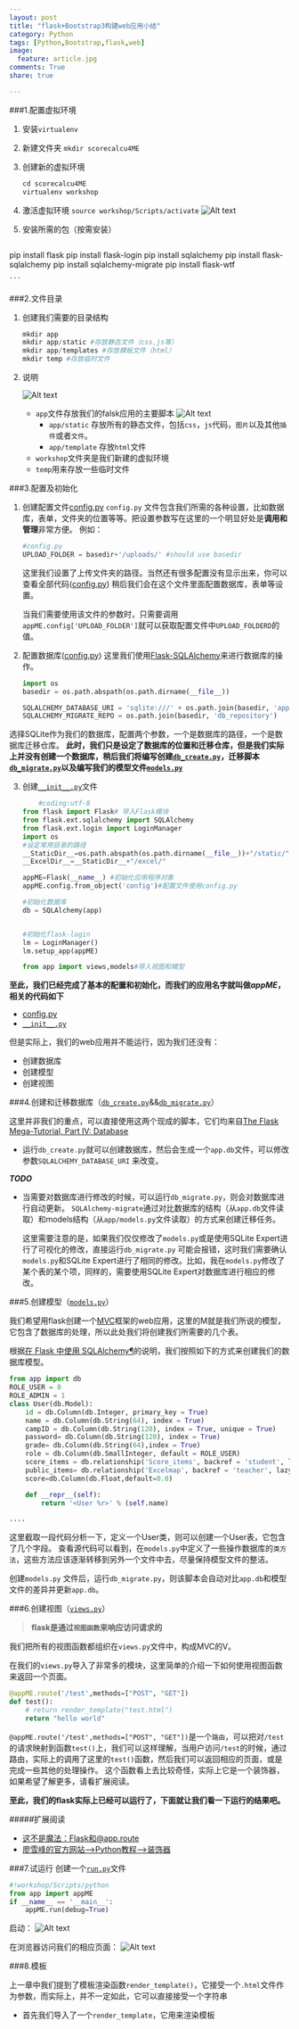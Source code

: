 ```yaml
---
layout: post
title: "flask+Bootstrap3构建web应用小结"
category: Python
tags: [Python,Bootstrap,flask,web]
image:
  feature: article.jpg
comments: True
share: true

---
```



###1.配置虚拟环境
1.	安装`virtualenv`
2. 新建文件夹 `mkdir scorecalcu4ME`
3. 创建新的虚拟环境

	```python
	cd scorecalcu4ME
	virtualenv workshop
	```
4. 激活虚拟环境
`source workshop/Scripts/activate`
![Alt text](./1422103103053.png)


5. 安装所需的包（按需安装）

	```python
pip install flask
pip install flask-login
pip install sqlalchemy
pip install flask-sqlalchemy
pip install sqlalchemy-migrate
pip install flask-wtf

	```
###2.文件目录
1. 创建我们需要的目录结构

	```python
	mkdir app 
	mkdir app/static #存放静态文件（css,js等）
	mkdir app/templates #存放模板文件（html）
	mkdir temp #存放临时文件
	```

2. 说明

	![Alt text](./1422001905720.png)
	- `app`文件存放我们的falsk应用的主要脚本
		![Alt text](./1422002011404.png)
		- `app/static` 存放所有的静态文件，包括`css`，`js`代码，`图片`以及其他`插件`或者`文件`。
		- `app/template` 存放`html`文件
	- `workshop`文件夹是我们新建的虚拟环境
	- `temp`用来存放一些临时文件

###3.配置及初始化
1. 创建配置文件[config.py](https://github.com/hanxiaomax/scorecalcu4ME/blob/master/config.py)
`config.py` 文件包含我们所需的各种设置，比如数据库，表单，文件夹的位置等等。把设置参数写在这里的一个明显好处是**调用和管理**非常方便。
例如：
	```python
	#config.py
    UPLOAD_FOLDER = basedir+'/uploads/' #should use basedir
	```
	这里我们设置了上传文件夹的路径。当然还有很多配置没有显示出来，你可以查看全部代码([config.py](https://github.com/hanxiaomax/scorecalcu4ME/blob/master/config.py))
稍后我们会在这个文件里面配置数据库，表单等设置。

	当我们需要使用该文件的参数时，只需要调用`appME.config['UPLOAD_FOLDER']`就可以获取配置文件中`UPLOAD_FOLDERD`的值。

2. 配置数据库([config.py](https://github.com/hanxiaomax/scorecalcu4ME/blob/master/config.py))
这里我们使用[Flask-SQLAlchemy](https://pythonhosted.org/Flask-SQLAlchemy/)来进行数据库的操作。

	```python
	import os
	basedir = os.path.abspath(os.path.dirname(__file__))
 
	SQLALCHEMY_DATABASE_URI = 'sqlite:///' + os.path.join(basedir, 'app.db')
	SQLALCHEMY_MIGRATE_REPO = os.path.join(basedir, 'db_repository')
	```
选择SQLite作为我们的数据库，配置两个参数，一个是数据库的路径，一个是数据库迁移仓库。
**此时，我们只是设定了数据库的位置和迁移仓库，但是我们实际上并没有创建一个数据库，稍后我们将编写创建[`db_create.py`](https://github.com/hanxiaomax/scorecalcu4ME/blob/master/db_create.py)，迁移脚本[`db_migrate.py`](https://github.com/hanxiaomax/scorecalcu4ME/blob/master/db_migrate.py)以及编写我们的模型文件[`models.py`](https://github.com/hanxiaomax/scorecalcu4ME/blob/master/app/models.py)**

3. 创建[`__init__.py`](https://github.com/hanxiaomax/scorecalcu4ME/blob/master/app/__init__.py)文件


	```python
		#coding:utf-8
	from flask import Flask# 导入Flask模块
	from flask.ext.sqlalchemy import SQLAlchemy
	from flask.ext.login import LoginManager
	import os 
	#设定常用目录的路径
	__StaticDir__=os.path.abspath(os.path.dirname(__file__))+"/static/" 
	__ExcelDir__=__StaticDir__+"/excel/" 
	
	appME=Flask(__name__) #初始化应用程序对象
	appME.config.from_object('config')#配置文件使用config.py
	
	#初始化数据库
	db = SQLAlchemy(app)
	
	
	#初始化flask-login
	lm = LoginManager()
	lm.setup_app(appME)
	
	from app import views,models#导入视图和模型

	```
**至此，我们已经完成了基本的配置和初始化，而我们的应用名字就叫做*appME*，相关的代码如下**
- [config.py](https://github.com/hanxiaomax/scorecalcu4ME/blob/master/config.py)
- [`__init__.py`](https://github.com/hanxiaomax/scorecalcu4ME/blob/master/app/__init__.py)

但是实际上，我们的web应用并不能运行，因为我们还没有：
- 创建数据库
- 创建模型
- 创建视图


###4.创建和迁移数据库（[`db_create.py`](https://github.com/hanxiaomax/scorecalcu4ME/blob/master/db_create.py)&&[`db_migrate.py`](https://github.com/hanxiaomax/scorecalcu4ME/blob/master/db_migrate.py)）

这里并非我们的重点，可以直接使用这两个现成的脚本，它们均来自[The Flask Mega-Tutorial, Part IV: Database](http://blog.miguelgrinberg.com/post/the-flask-mega-tutorial-part-iv-database)
- 运行`db_create.py`就可以创建数据库，然后会生成一个`app.db`文件，可以修改参数`SQLALCHEMY_DATABASE_URI` 来改变。

	
	
***TODO***
- 当需要对数据库进行修改的时候，可以运行`db_migrate.py`，则会对数据库进行自动更新。
	`SQLAlchemy-migrate`通过对比数据库的结构（从`app.db`文件读取）和models结构（从`app/models.py`文件读取）的方式来创建迁移任务。
	
	这里需要注意的是，如果我们仅仅修改了`models.py`或是使用SQLite Expert进行了可视化的修改，直接运行`db_migrate.py` 可能会报错，这时我们需要确认`models.py`和SQLite Expert进行了相同的修改。比如，我在`models.py`修改了某个表的某个项，同样的，需要使用SQLite Expert对数据库进行相应的修改。



###5.创建模型（[`models.py`](https://github.com/hanxiaomax/scorecalcu4ME/blob/master/app/models.py)）

我们希望用flask创建一个[MVC](http://baike.baidu.com/item/MVC%E6%A1%86%E6%9E%B6?from_id=85990&type=syn&fromtitle=MVC&fr=aladdin)框架的web应用，这里的M就是我们所说的模型，它包含了数据库的处理，所以此处我们将创建我们所需要的几个表。

根据[在 Flask 中使用 SQLAlchemy¶](http://dormousehole.readthedocs.org/en/latest/patterns/sqlalchemy.html)的说明，我们按照如下的方式来创建我们的数据库模型。

```python
from app import db
ROLE_USER = 0
ROLE_ADMIN = 1
class User(db.Model):
    id = db.Column(db.Integer, primary_key = True)
    name = db.Column(db.String(64), index = True)
    campID = db.Column(db.String(120), index = True, unique = True)
    password= db.Column(db.String(120), index = True)
    grade= db.Column(db.String(64),index = True)
    role = db.Column(db.SmallInteger, default = ROLE_USER)
    score_items = db.relationship('Score_items', backref = 'student', lazy = 'dynamic')
    public_items= db.relationship('Excelmap', backref = 'teacher', lazy = 'dynamic')
    score=db.Column(db.Float,default=0.0)

	def __repr__(self):
        return '<User %r>' % (self.name)

....
```

这里截取一段代码分析一下，定义一个User类，则可以创建一个User表，它包含了几个字段。
查看源代码可以看到，在`models.py`中定义了一些操作数据库的`类方法`，这些方法应该逐渐转移到另外一个文件中去，尽量保持模型文件的整洁。

创建`models.py` 文件后，运行`db_migrate.py`，则该脚本会自动对比`app.db`和模型文件的差异并更新`app.db`。

###6.创建视图（[`views.py`](https://github.com/hanxiaomax/scorecalcu4ME/blob/master/app/views.py)）

>**flask是通过`视图函数`来响应访问请求的**

我们把所有的视图函数都组织在`views.py`文件中，构成MVC的V。


在我们的`views.py`导入了非常多的模块，这里简单的介绍一下如何使用视图函数来返回一个页面。

```python
@appME.route('/test',methods=["POST", "GET"])
def test():
    # return render_template("test.html")
    return "hello world"
```



 `@appME.route('/test',methods=["POST", "GET"])`是一个`路由`，可以把对`/test`的请求映射到函数`test()`上，我们可以这样理解，当用户访问`/test`的时候，通过路由，实际上的调用了这里的`test()`函数，然后我们可以返回相应的页面，或是完成一些其他的处理操作。
这个函数看上去比较奇怪，实际上它是一个装饰器，如果希望了解更多，请看扩展阅读。

**至此，我们的flask实际上已经可以运行了，下面就让我们看一下运行的结果吧。**

#####扩展阅读
- [这不是魔法：Flask和@app.route](http://python.jobbole.com/80956/)
- [廖雪峰的官方网站-->Python教程-->装饰器](http://www.liaoxuefeng.com/wiki/001374738125095c955c1e6d8bb493182103fac9270762a000/001386819879946007bbf6ad052463ab18034f0254bf355000)

###7.试运行
创建一个[`run.py`](https://github.com/hanxiaomax/scorecalcu4ME/blob/master/run.py)文件



```python
#!workshop/Scripts/python
from app import appME
if __name__ == '__main__':
    appME.run(debug=True)

```
启动：
![Alt text](./1422102904678.png)

在浏览器访问我们的相应页面：
![Alt text](./1422102683983.png)

###8.模板

上一章中我们提到了模板渲染函数`render_template()`，它接受一个`.html`文件作为参数，而实际上，并不一定如此，它可以直接接受一个字符串

- 首先我们导入了一个`render_template`，它用来渲染模板
